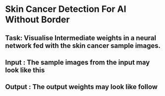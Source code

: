 # Skin Cancer Detection For AI Without Border

## Task: Visualise Intermediate weights in a neural network fed with the skin cancer sample images.

## Input : The sample images from the input may look like this



## Output : The output weights may look like follow

